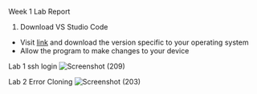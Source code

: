 Week 1 Lab Report
1. Download VS Studio Code
* Visit [link](https://code.visualstudio.com/) and download the version specific to your operating system
* Allow the program to make changes to your device







Lab 1
ssh login
![Screenshot (209)](https://user-images.githubusercontent.com/97714738/149445964-59cf427a-3df6-425d-a32e-65c736db4c6a.png)



Lab 2 Error Cloning
![Screenshot (203)](https://user-images.githubusercontent.com/97714738/149445550-a8c4b077-5432-458b-9959-6350be97af88.png)
